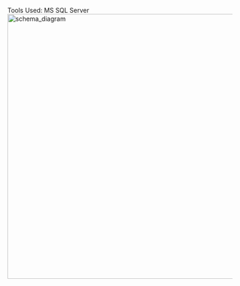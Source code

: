 Tools Used: MS SQL Server 
<img width="594" alt="schema_diagram" src="https://github.com/rishabhrajput488/Music-Store-Analysis-SQL/assets/97242908/5880849a-4104-4f00-a5e9-e48765adf536">
